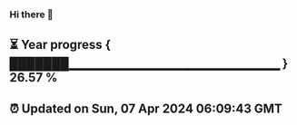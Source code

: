 ### Hi there 👋
⏳ Year progress { ███████▁▁▁▁▁▁▁▁▁▁▁▁▁▁▁▁▁▁▁▁▁▁▁ } 26.57 %
---
⏰ Updated on Sun, 07 Apr 2024 06:09:43 GMT
---
